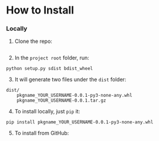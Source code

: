 # How to Install

### Locally

1. Clone the repo:

```
```

2. In the `project root` folder, run:

```
python setup.py sdist bdist_wheel
```

3. It will generate two files under the `dist` folder:

```
dist/
    pkgname_YOUR_USERNAME-0.0.1-py3-none-any.whl
    pkgname_YOUR_USERNAME-0.0.1.tar.gz
```

4. To install locally, just `pip` it:

```
pip install pkgname_YOUR_USERNAME-0.0.1-py3-none-any.whl
```

5. To install from GitHub:

